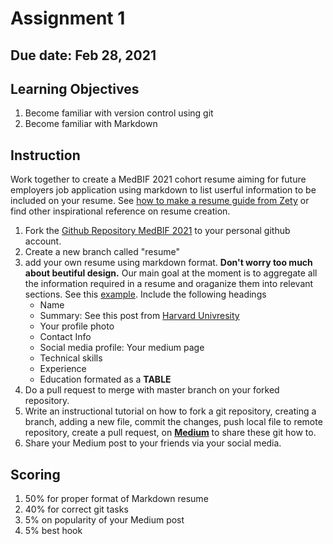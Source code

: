 # Assignment 1

## Due date: Feb 28, 2021

## Learning Objectives
1. Become familiar with version control using git
2. Become familiar with Markdown

## Instruction
Work together to create a MedBIF 2021 cohort resume aiming for future employers job application using markdown to list userful information to be included on your resume. See [how to make a resume guide from Zety](https://zety.com/blog/how-to-make-a-resume) or find other inspirational reference on resume creation.

1. Fork the [Github Repository MedBIF 2021](https://github.com/si-medbif/medbif2021) to your personal github account.
2. Create a new branch called "resume" 
3. add your own resume using markdown format. __Don't worry too much about beutiful design.__ Our main goal at the moment is to aggregate all the information required in a resume and oraganize them into relevant sections. See this [example](resume_example.md). Include the following headings
    - Name
    - Summary: See this post from [Harvard Univresity](https://ocs.fas.harvard.edu/files/ocs/files/hes-resume-cover-letter-guide.pdf)
    - Your profile photo
    - Contact Info
    - Social media profile: Your medium page
    - Technical skills
    - Experience
    - Education formated as a **TABLE** 
4. Do a pull request to merge with master branch on your forked repository.
5. Write an instructional tutorial on how to fork a git repository, creating a branch, adding a new file, commit the changes, push local file to remote repository, create a pull request, on [**Medium**](https://medium.com/) to share these git how to. 
6. Share your Medium post to your friends via your social media. 

## Scoring
1. 50% for proper format of Markdown resume
2. 40% for correct git tasks
3. 5% on popularity of your Medium post
4. 5% best hook
